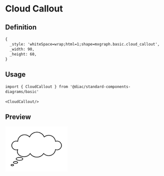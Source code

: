 # Cloud Callout

## Definition

```
{
  _style: 'whiteSpace=wrap;html=1;shape=mxgraph.basic.cloud_callout',
  _width: 90,
  _height: 60,
}
```

## Usage

```
import { CloudCallout } from '@diac/standard-components-diagrams/basic'

<CloudCallout/>
```

## Preview

<img src="./cloud-callout.png" width="200"/>
